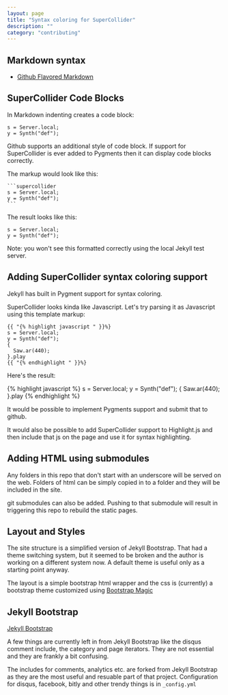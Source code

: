 ```yaml
---
layout: page
title: "Syntax coloring for SuperCollider"
description: ""
category: "contributing"
---
```


## Markdown syntax

- [Github Flavored Markdown](https://help.github.com/articles/github-flavored-markdown)


## SuperCollider Code Blocks

In Markdown indenting creates a code block:

    s = Server.local;
    y = Synth("def");

Github supports an additional style of code block.  If support for SuperCollider is ever added to Pygments then it can display code blocks correctly.

The markup would look like this:

	```supercollider
	s = Server.local;
	y = Synth("def");
	```

The result looks like this:

```supercollider
s = Server.local;
y = Synth("def");
```

Note: you won't see this formatted correctly using the local Jekyll test server.

## Adding SuperCollider syntax coloring support

Jekyll has built in Pygment support for syntax coloring.

SuperCollider looks kinda like Javascript.  Let's try parsing it as Javascript using this template markup:

	{{ "{% highlight javascript " }}%}
	s = Server.local;
	y = Synth("def");
	{
	  Saw.ar(440);
	}.play
	{{ "{% endhighlight " }}%}

Here's the result:

{% highlight javascript %}
s = Server.local;
y = Synth("def");
{
  Saw.ar(440);
}.play
{% endhighlight %}

It would be possible to implement Pygments support and submit that to github.

It would also be possible to add SuperCollider support to Highlight.js and then include that js on the page and use it for syntax highlighting.


## Adding HTML using submodules

Any folders in this repo that don't start with an underscore will be served on the web. Folders of html can be simply copied in to a folder and they will be included in the site.

git submodules can also be added.  Pushing to that submodule will result in triggering this repo to rebuild the static pages.


## Layout and Styles

The site structure is a simplified version of Jekyll Bootstrap.  That had a theme switching system, but it seemed to be broken and the author is working on a different system now. A default theme is useful only as a starting point anyway.

The layout is a simple bootstrap html wrapper and the css is (currently) a bootstrap theme customized using [Bootstrap Magic](http://pikock.github.com/bootstrap-magic/)


## Jekyll Bootstrap

[Jekyll Bootstrap](http://jekyllbootstrap.com/)

A few things are currently left in from Jekyll Bootstrap like the disqus comment include, the category and page iterators.  They are not essential and they are frankly a bit confusing.

The includes for comments, analytics etc. are forked from Jekyll Bootstrap as they are the most useful and resuable part of that project. Configuration for disqus, facebook, bitly and other trendy things is in `_config.yml`



